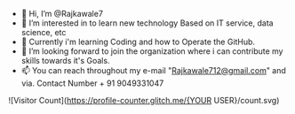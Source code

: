 - 👋 Hi, I’m @Rajkawale7
- 👀 I’m interested in to learn new technology Based on IT service, data science, etc
- 🌱 Currently i'm learning Coding and how to Operate the GitHub.
- 💞️ I’m looking forward to join the organization where i can contribute my skills towards it's Goals. 
- 📫 You can reach throughout my e-mail "Rajkawale712@gmail.com" and via. Contact Number + 91 9049331047


![Visitor Count](https://profile-counter.glitch.me/{YOUR USER}/count.svg)

<!---
Rajkawale7/Rajkawale7 is a ✨ special ✨ repository because its `README.md` (this file) appears on your GitHub profile.
You can click the Preview link to take a look at your changes.
--->
